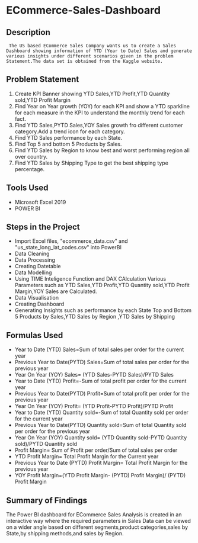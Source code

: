 # ECommerce-Sales-Dashboard

## Description
     The US based ECommerce Sales Company wants us to create a Sales Dashboard showing information of YTD (Year to Date) Sales and generate various insights under different scenarios given in the problem Statement.The data set is obtained from the Kaggle website.

## Problem Statement
1. Create KPI Banner showing YTD Sales,YTD Profit,YTD Quantity sold,YTD Profit Margin
2. Find Year on Year growth (YOY) for each KPI and show a YTD sparkline for each measure in the KPI to understand the monthly trend for each fact.
3. Find YTD Sales,PYTD Sales,YOY Sales growth fro different customer category.Add a trend icon for each category.
4. Find YTD Sales performance by each State.
5. Find Top 5 and bottom 5 Products by Sales.
6. Find YTD Sales by Region to know best and worst performing region all over country.
7. Find YTD Sales by Shipping Type to get the best shipping type percentage.

## Tools Used
- Microsoft Excel 2019 
- POWER BI

## Steps in the Project
- Import Excel files, "ecommerce_data.csv" and "us_state_long_lat_codes.csv" into PowerBI
- Data Cleaning
- Data Processing
- Creating Datetable
- Data Modelling
- Using TIME Inteligence Function and DAX CAlculation Various Parameters such as  YTD Sales,YTD Profit,YTD Quantity sold,YTD Profit Margin,YOY Sales are Calculated.
- Data Visualisation
- Creating Dashboard
- Generating Insights such as  performance by each State Top and Bottom 5 Products by Sales,YTD Sales by Region ,YTD Sales by Shipping

 ## Formulas Used
- Year to Date (YTD) Sales=Sum of total sales per order for the current year
- Previous Year to Date(PYTD) Sales=Sum of total sales per order for the previous year
- Year On Year (YOY) Sales= (YTD Sales-PYTD Sales)/PYTD Sales
- Year to Date (YTD) Profit=-Sum of total profit per order for the current year
- Previous Year to Date(PYTD) Profit=Sum of total profit per order for the previous year
- Year On Year (YOY) Profit= (YTD Profit-PYTD Profit)/PYTD Profit
- Year to Date (YTD) Quantity sold=-Sum of total Quantity sold per order for the current year
- Previous Year to Date(PYTD) Quantity sold=Sum of total  Quantity sold per order for the previous year
- Year On Year (YOY) Quantity sold= (YTD  Quantity sold-PYTD  Quantity sold)/PYTD  Quantity sold
- Profit Margin= Sum of Profit per order/Sum of total sales per order
- YTD Profit Margin= Total Profit Margin for the Current year
- Previous Year to Date (PYTD) Profit Margin= Total Profit Margin for the previous year
- YOY Profit Margin=(YTD Profit Margin- (PYTD) Profit Margin)/ (PYTD) Profit Margin

 ## Summary of Findings
 The Power BI dashboard for ECommerce Sales Analysis  is created in an interactive way where the required parameters in Sales Data can be viewed on a wider angle based on different segments,product categories,sales by State,by shipping methods,and sales by Region.



